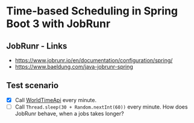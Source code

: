 # Time-based Scheduling in Spring Boot 3 with JobRunr

## JobRunr - Links

- https://www.jobrunr.io/en/documentation/configuration/spring/
- https://www.baeldung.com/java-jobrunr-spring

## Test scenario

- [x] Call [WorldTimeApi](http://worldtimeapi.org/api/timezone/Europe/Berlin) every minute.
- [ ] Call `Thread.sleep(30 + Random.nextInt(60))` every minute. How does JobRunr behave, when a jobs takes longer?